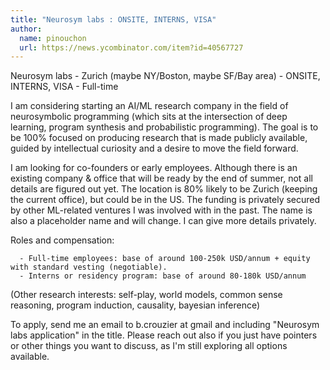 ```yaml
---
title: "Neurosym labs : ONSITE, INTERNS, VISA"
author:
  name: pinouchon
  url: https://news.ycombinator.com/item?id=40567727
---
```

Neurosym labs - Zurich (maybe NY&#x2F;Boston, maybe SF&#x2F;Bay area) - ONSITE, INTERNS, VISA - Full-time

I am considering starting an AI&#x2F;ML research company in the field of neurosymbolic programming (which sits at the intersection of deep learning, program synthesis and probabilistic programming). The goal is to be 100% focused on producing research that is made publicly available, guided by intellectual curiosity and a desire to move the field forward.

I am looking for co-founders or early employees. Although there is an existing company &amp; office that will be ready by the end of summer, not all details are figured out yet. The location is 80% likely to be Zurich (keeping the current office), but could be in the US. The funding is privately secured by other ML-related ventures I was involved with in the past. The name is also a placeholder name and will change. I can give more details privately.

Roles and compensation:

<pre><code>  - Full-time employees: base of around 100-250k USD&#x2F;annum + equity with standard vesting (negotiable).
  - Interns or residency program: base of around 80-180k USD&#x2F;annum
</code></pre>
(Other research interests: self-play, world models, common sense reasoning, program induction, causality, bayesian inference)

To apply, send me an email to b.crouzier at gmail and including &quot;Neurosym labs application&quot; in the title. Please reach out also if you just have pointers or other things you want to discuss, as I&#x27;m still exploring all options available.
